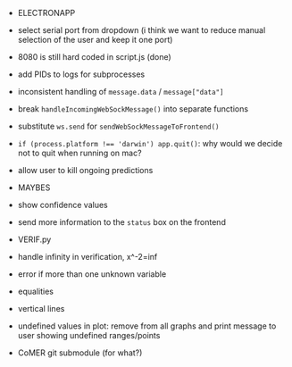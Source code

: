 * ELECTRONAPP
* select serial port from dropdown (i think we want to reduce manual selection of the user and keep it one port)
* 8080 is still hard coded in script.js (done)
* add PIDs to logs for subprocesses 
* inconsistent handling of `message.data` / `message["data"]`
* break `handleIncomingWebSockMessage()` into separate functions
* substitute `ws.send` for `sendWebSockMessageToFrontend()`
* `if (process.platform !== 'darwin') app.quit()`: why would we decide not to quit when running on mac?
* allow user to kill ongoing predictions

* MAYBES
* show confidence values
* send more information to the `status` box on the frontend

* VERIF.py 
* handle infinity in verification, x^-2=inf
* error if more than one unknown variable
* equalities
* vertical lines
* undefined values in plot: remove from all graphs and print message to user showing undefined ranges/points

* CoMER git submodule (for what?)
